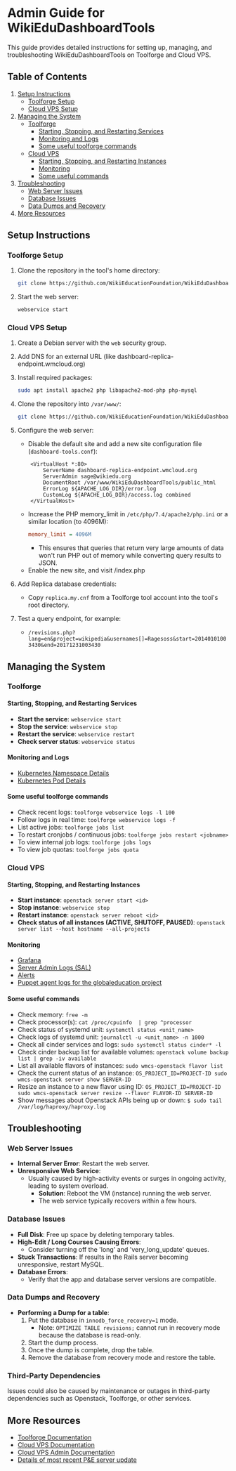 # Admin Guide for WikiEduDashboardTools

This guide provides detailed instructions for setting up, managing, and troubleshooting WikiEduDashboardTools on Toolforge and Cloud VPS.

## Table of Contents
1. [Setup Instructions](#setup-instructions)
   - [Toolforge Setup](#toolforge-setup)
   - [Cloud VPS Setup](#cloud-vps-setup)
2. [Managing the System](#managing-the-system)
   - [Toolforge](#toolforge)
        - [Starting, Stopping, and Restarting Services](#starting-stopping-and-restarting-services)
        - [Monitoring and Logs](#monitoring-and-logs)
        - [Some useful toolforge commands](#some-useful-toolforge-commands)
   - [Cloud VPS](#cloud-vps)
        - [Starting, Stopping, and Restarting Instances](#starting-stopping-and-restarting-instances)
        - [Monitoring](#monitoring)
        - [Some useful commands](#some-useful-commands)
3. [Troubleshooting](#troubleshooting)
    - [Web Server Issues](#web-server-issues)
    - [Database Issues](#database-issues)
    - [Data Dumps and Recovery](#data-dumps-and-recovery)
4. [More Resources](#more-resources)


## Setup Instructions

### Toolforge Setup
1. Clone the repository in the tool's home directory:
   ```bash
   git clone https://github.com/WikiEducationFoundation/WikiEduDashboardTools.git
   ```
2. Start the web server:
   ```bash
   webservice start
   ```

### Cloud VPS Setup
1. Create a Debian server with the `web` security group.
2. Add DNS for an external URL (like dashboard-replica-endpoint.wmcloud.org)
3. Install required packages:
   ```bash
   sudo apt install apache2 php libapache2-mod-php php-mysql
   ```
4. Clone the repository into `/var/www/`:
   ```bash
   git clone https://github.com/WikiEducationFoundation/WikiEduDashboardTools.git /var/www/WikiEduDashboardTools
   ```
4. Configure the web server:

   - Disable the default site and add a new site configuration file (`dashboard-tools.conf`):
    ``` 
        <VirtualHost *:80>
            ServerName dashboard-replica-endpoint.wmcloud.org
            ServerAdmin sage@wikiedu.org   
            DocumentRoot /var/www/WikiEduDashboardTools/public_html
            ErrorLog ${APACHE_LOG_DIR}/error.log
            CustomLog ${APACHE_LOG_DIR}/access.log combined
        </VirtualHost> 
    ```
   - Increase the PHP memory_limit in `/etc/php/7.4/apache2/php.ini` or a similar location (to 4096M):
     ```ini
     memory_limit = 4096M
     ```
     - This ensures that queries that return very large amounts of data won't run PHP out of memory while converting query results to JSON.
   - Enable the new site, and visit /index.php

5. Add Replica database credentials:
   - Copy `replica.my.cnf` from a Toolforge tool account into the tool's root directory.
6. Test a query endpoint, for example: 
   - `/revisions.php?lang=en&project=wikipedia&usernames[]=Ragesoss&start=20140101003430&end=20171231003430`


## Managing the System

### Toolforge

#### Starting, Stopping, and Restarting Services
- **Start the service**: `webservice start`
- **Stop the service**: `webservice stop`
- **Restart the service**: `webservice restart`
- **Check server status**: `webservice status`

#### Monitoring and Logs
- [Kubernetes Namespace Details](https://k8s-status.toolforge.org/namespaces/tool-wikiedudashboard/)
- [Kubernetes Pod Details](https://k8s-status.toolforge.org/namespaces/tool-wikiedudashboard/pods/wikiedudashboard-5954f86c86-pm8d5/)

#### Some useful toolforge commands
- Check recent logs: `toolforge webservice logs -l 100`
- Follow logs in real time: `toolforge webservice logs -f`
- List active jobs: `toolforge jobs list`
- To restart cronjobs / continuous jobs: `toolforge jobs restart <jobname>`
- To view internal job logs: `toolforge jobs logs`
- To view job quotas: `toolforge jobs quota`

### Cloud VPS

#### Starting, Stopping, and Restarting Instances
- **Start instance**: `openstack server start <id>`
- **Stop instance**: `webservice stop`
- **Restart instance**: `openstack server reboot <id>`
- **Check status of all instances (ACTIVE, SHUTOFF, PAUSED)**: `openstack server list --host hostname --all-projects`

#### Monitoring
- [Grafana](https://grafana.wmcloud.org/d/0g9N-7pVz/cloud-vps-project-board?orgId=1&var-project=globaleducation)
- [Server Admin Logs (SAL)](https://sal.toolforge.org/globaleducation)
- [Alerts](https://prometheus-alerts.wmcloud.org/?q=%40state%3Dactive&q=project%3Dglobaleducation)
- [Puppet agent logs for the globaleducation project](https://grafana.wmcloud.org/d/SQM7MJZSz/cloud-vps-puppet-agents?orgId=1&var-project=globaleducation&from=now-2d&to=now) 


#### Some useful commands
- Check memory: `free -m`
- Check processor(s): `cat /proc/cpuinfo  | grep ^processor`
- Check status of systemd unit: `systemctl status <unit_name>`
- Check logs of systemd unit: `journalctl -u <unit_name> -n 1000`
- Check all cinder services and logs: `sudo systemctl status cinder* -l`
- Check cinder backup list for available volumes: `openstack volume backup list | grep -iv available`
- List all available flavors of instances: `sudo wmcs-openstack flavor list`
- Check the current status of an instance: `OS_PROJECT_ID=PROJECT-ID sudo wmcs-openstack server show SERVER-ID`
- Resize an instance to a new flavor using ID: `OS_PROJECT_ID=PROJECT-ID sudo wmcs-openstack server resize --flavor FLAVOR-ID SERVER-ID`
- Show messages about Openstack APIs being up or down: `$ sudo tail /var/log/haproxy/haproxy.log`


## Troubleshooting

### Web Server Issues
- **Internal Server Error**: Restart the web server.  
- **Unresponsive Web Service**:  
  - Usually caused by high-activity events or surges in ongoing activity, leading to system overload.  
    - **Solution**: Reboot the VM (instance) running the web server.  
    - The web service typically recovers within a few hours.  

### Database Issues
- **Full Disk**: Free up space by deleting temporary tables.  
- **High-Edit / Long Courses Causing Errors**:  
  - Consider turning off the 'long' and 'very_long_update' queues.   
- **Stuck Transactions**: If results in the Rails server becoming unresponsive, restart MySQL.  
- **Database Errors**:  
  - Verify that the app and database server versions are compatible.  

### Data Dumps and Recovery
- **Performing a Dump for a table**:  
  1. Put the database in `innodb_force_recovery=1` mode. 
        - Note: `OPTIMIZE TABLE revisions;` cannot run in recovery mode because the database is read-only.  
  2. Start the dump process.  
  3. Once the dump is complete, drop the table.  
  4. Remove the database from recovery mode and restore the table.  

### Third-Party Dependencies
Issues could also be caused by maintenance or outages in third-party dependencies such as Openstack, Toolforge, or other services.


## More Resources
- [Toolforge Documentation](https://wikitech.wikimedia.org/wiki/Help:Toolforge)
- [Cloud VPS Documentation](https://wikitech.wikimedia.org/wiki/Help:Cloud_VPS)
- [Cloud VPS Admin Documentation](https://wikitech.wikimedia.org/wiki/Portal:Cloud_VPS/Admin)
- [Details of most recent P&E server update](https://github.com/WikiEducationFoundation/WikiEduDashboard/commit/df271f1c54fd0520e42445fcc88f19b6d03a603b#diff-f8eaa8feeef99c2b098e875ccdace93998b84eeb4110dc9f49b1327df7d96e21)
